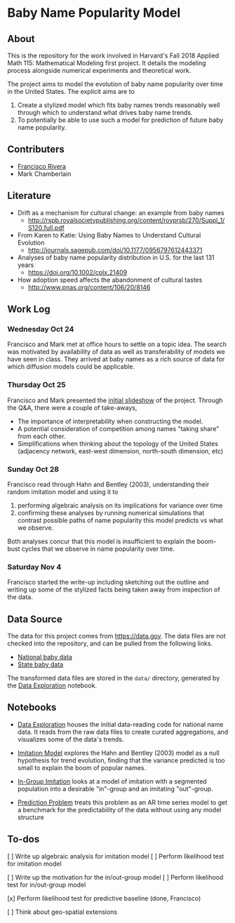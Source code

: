 Baby Name Popularity Model
==========================

About
-----

This is the repository for the work involved in Harvard's Fall 2018 Applied Math
115: Mathematical Modeling first project. It details the modeling process
alongside numerical experiments and theoretical work.

The project aims to model the evolution of baby name popularity over time in the
United States. The explicit aims are to 

1. Create a stylized model which fits baby names trends reasonably well through
   which to understand what drives baby name trends.
2. To potentially be able to use such a model for prediction of future baby name
   popularity.

Contributers
------------

- [Francisco Rivera](mailto:frivera@college.harvard.edu)
- Mark Chamberlain

Literature
----------
- Drift as a mechanism for cultural change: an example from baby names
  - <http://rspb.royalsocietypublishing.org/content/royprsb/270/Suppl_1/S120.full.pdf>
- From Karen to Katie: Using Baby Names to Understand Cultural Evolution
  - <http://journals.sagepub.com/doi/10.1177/0956797612443371>
- Analyses of baby name popularity distribution in U.S. for the last 131 years
  - <https://doi.org/10.1002/cplx.21409>
- How adoption speed affects the abandonment of cultural tastes
  - <http://www.pnas.org/content/106/20/8146>


Work Log
--------

### Wednesday Oct 24

Francisco and Mark met at office hours to settle on a topic idea. The search was
motivated by availability of data as well as transferability of models we have
seen in class. They arrived at baby names as a rich source of data for which
diffusion models could be applicable.

### Thursday Oct 25

Francisco and Mark presented the [initial slideshow](slide-show.md) of the
project. Through the Q&A, there were a couple of take-aways,

- The importance of interpretability when constructing the model.
- A potential consideration of competition among names "taking share" from each
  other.
- Simplifications when thinking about the topology of the United States
  (adjacency network, east-west dimension, north-south dimension, etc)

### Sunday Oct 28

Francisco read through Hahn and Bentley (2003), understanding their random
imitation model and using it to

1. performing algebraic analysis on its implications for variance over time
2. confirming these analyses by running numerical simulations that contrast
   possible paths of name popularity this model predicts vs what we observe.

Both analyses concur that this model is insufficient to explain the boom-bust
cycles that we observe in name popularity over time.

### Saturday Nov 4

Francisco started the write-up including sketching out the outline and writing
up some of the stylized facts being taken away from inspection of the data.

Data Source
-----------

The data for this project comes from <https://data.gov>. The data files are not
checked into the repository, and can be pulled from the following links.

- [National baby data](https://catalog.data.gov/dataset/baby-names-from-social-security-card-applications-national-level-data)
- [State baby data](https://catalog.data.gov/dataset/baby-names-from-social-security-card-applications-data-by-state-and-district-of-)

The transformed data files are stored in the `data/` directory, generated by the
[Data Exploration](01-data-exploration.ipynb) notebook.

Notebooks
---------

- [Data Exploration](01-data-exploration.ipynb) houses the initial data-reading
  code for national name data. It reads from the raw data files to create
  curated aggregations, and visualizes some of the data's trends.

- [Imitation Model](02-imitation-model.ipynb) explores the Hahn and Bentley
  (2003) model as a null hypothesis for trend evolution, finding that the
  variance predicted is too small to explain the boom of popular names.

- [In-Group Imitation](03-ingroup-imitation.ipynb) looks at a model of imitation
  with a segmented population into a desirable "in"-group and an imitating
  "out"-group.

- [Prediction Problem](04-prediction-problem.ipynb) treats this problem as an AR
  time series model to get a benchmark for the predictability of the data
  without using any model structure

To-dos
------

[ ] Write up algebraic analysis for imitation model
[ ] Perform likelihood test for imitation model

[ ] Write up the motivation for the in/out-group  model
[ ] Perform likelihood test for in/out-group model

[x] Perform likelihood test for predictive baseline (done, Francisco)

[ ] Think about geo-spatial extensions
